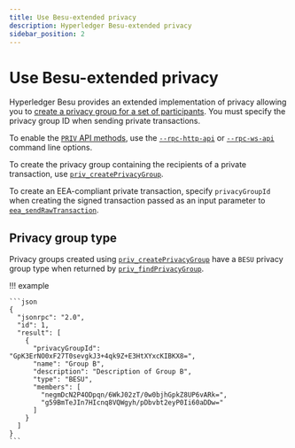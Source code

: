 ```yaml
---
title: Use Besu-extended privacy
description: Hyperledger Besu-extended privacy
sidebar_position: 2
---
```


# Use Besu-extended privacy

Hyperledger Besu provides an extended implementation of privacy allowing you to [create a privacy group for a set of participants](../../concepts/privacy/privacy-groups.md). You must specify the privacy group ID when sending private transactions.

To enable the [`PRIV` API methods](../../reference/api/index.md#priv-methods), use the [`--rpc-http-api`](../../../public-networks/reference/cli/options.md#rpc-http-api) or [`--rpc-ws-api`](../../../public-networks/reference/cli/options.md#rpc-ws-api) command line options.

To create the privacy group containing the recipients of a private transaction, use [`priv_createPrivacyGroup`](../../reference/api/index.md#priv_createprivacygroup).

To create an EEA-compliant private transaction, specify `privacyGroupId` when creating the signed transaction passed as an input parameter to [`eea_sendRawTransaction`](../../reference/api/index.md#eea_sendrawtransaction).

## Privacy group type

Privacy groups created using [`priv_createPrivacyGroup`](../../reference/api/index.md#priv_createprivacygroup) have a `BESU` privacy group type when returned by [`priv_findPrivacyGroup`](../../reference/api/index.md#priv_findprivacygroup).

!!! example

    ```json
    {
      "jsonrpc": "2.0",
      "id": 1,
      "result": [
        {
          "privacyGroupId": "GpK3ErNO0xF27T0sevgkJ3+4qk9Z+E3HtXYxcKIBKX8=",
          "name": "Group B",
          "description": "Description of Group B",
          "type": "BESU",
          "members": [
            "negmDcN2P4ODpqn/6WkJ02zT/0w0bjhGpkZ8UP6vARk=",
            "g59BmTeJIn7HIcnq8VQWgyh/pDbvbt2eyP0Ii60aDDw="
          ]
        }
      ]
    }
    ```
